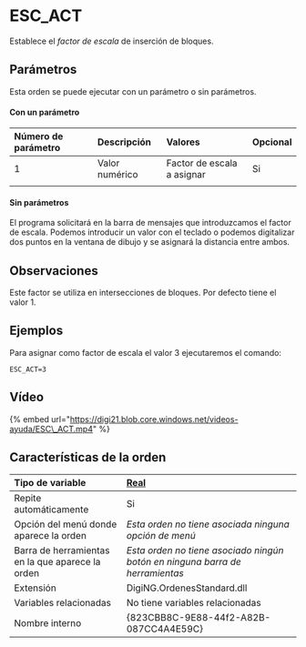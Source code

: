 # ESC\_ACT

Establece el _factor de escala_ de inserción de bloques.

## Parámetros

Esta orden se puede ejecutar con un parámetro o sin parámetros.

#### Con un parámetro

| Número de parámetro | Descripción | Valores | Opcional |
| :--- | :--- | :--- | :--- |
| 1 | Valor numérico | Factor de escala a asignar | Si |
|  |  |  |  |

#### Sin parámetros

El programa solicitará en la barra de mensajes que introduzcamos el factor de escala. Podemos introducir un valor con el teclado o podemos digitalizar dos puntos en la ventana de dibujo y se asignará la distancia entre ambos.

## Observaciones

Este factor se utiliza en intersecciones de bloques. Por defecto tiene el valor 1.

## Ejemplos

Para asignar como factor de escala el valor 3 ejecutaremos el comando:

```text
ESC_ACT=3
```

## Vídeo

{% embed url="https://digi21.blob.core.windows.net/videos-ayuda/ESC\_ACT.mp4" %}



## Características de la orden

| Tipo de variable | [Real](../../../ordenes/variables/variables-reales.md) |
| :--- | :--- |
| Repite automáticamente | Si |
| Opción del menú donde aparece la orden | _Esta orden no tiene asociada ninguna opción de menú_ |
| Barra de herramientas en la que aparece la orden | _Esta orden no tiene asociado ningún botón en ninguna barra de herramientas_ |
| Extensión | DigiNG.OrdenesStandard.dll |
| Variables relacionadas | No tiene variables relacionadas |
| Nombre interno | {823CBB8C-9E88-44f2-A82B-087CC4A4E59C} |

